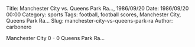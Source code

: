 Title: Manchester City vs. Queens Park Ra…, 1986/09/20
Date: 1986/09/20 00:00
Category: sports
Tags: football, football scores, Manchester City, Queens Park Ra…
Slug: manchester-city-vs-queens-park-ra
Author: carbonero


Manchester City 0 - 0 Queens Park Ra…

